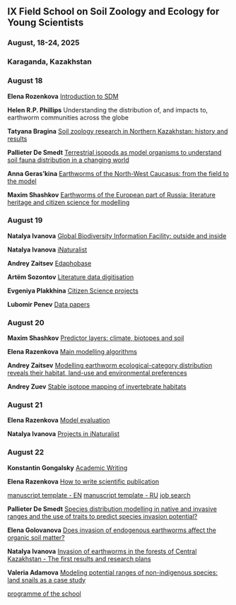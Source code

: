 ## IX Field School on Soil Zoology and Ecology for Young Scientists
### August, 18-24, 2025
### Karaganda, Kazakhstan

### August 18
**Elena Rozenkova** [Introduction to SDM](https://github.com/MaxCarabus/Karaganda_SDM_2025/blob/main/01_Razenkova_Intro_to_SDM_2025-08-18.pdf)

**Helen R.P. Phillips** Understanding the distribution of, and impacts to, earthworm communities across the globe

**Tatyana Bragina** [Soil zoology research in Northern Kazakhstan: history and results](https://github.com/MaxCarabus/Karaganda_SDM_2025/blob/main/03_Bragina_Northern_Kazakhstan_2025-08-18.pdf)

**Pallieter De Smedt** [Terrestrial isopods as model organisms to understand soil fauna
distribution in a changing world](https://github.com/MaxCarabus/Karaganda_SDM_2025/blob/main/04_De_Smedt_Terestrial_Isopods.pdf)

**Anna Geras’kina** [Earthworms of the North-West Caucasus: from the field to the model](https://github.com/MaxCarabus/Karaganda_SDM_2025/blob/main/05_Geraskina_Earthworms_Caucasus_2025-08-18.pdf)

**Maxim Shashkov** [Earthworms of the European part of Russia: literature heritage and citizen science for modelling](https://github.com/MaxCarabus/Karaganda_SDM_2025/blob/main/06_Shashkov_Earthworms_European_Russia_2025-08-18.pdf)

### August 19
**Natalya Ivanova** [Global Biodiversity Information Facility: outside and inside](https://github.com/MaxCarabus/Karaganda_SDM_2025/blob/main/07_Ivanova_GBIF_2025-08-19.pdf)

**Natalya Ivanova** [iNaturalist](https://github.com/MaxCarabus/Karaganda_SDM_2025/blob/main/08_Ivanova_iNaturalist_2025-08-19.pdf)

**Andrey Zaitsev** [Edaphobase](https://github.com/MaxCarabus/Karaganda_SDM_2025/blob/main/09_Zaytsev_Edaphobase_2025-08-19.pdf)

**Artëm Sozontov** [Literature data digitisation](https://github.com/MaxCarabus/Karaganda_SDM_2025/blob/main/10_Sozontov_Lit_data_2025-08-19.pdf)

**Evgeniya Plakkhina** [Citizen Science projects](https://github.com/MaxCarabus/Karaganda_SDM_2025/blob/main/11_Plakkhina_webOfData_2025-08-19.pdfC)

**Lubomir Penev** [Data papers](https://github.com/MaxCarabus/Karaganda_SDM_2025/blob/main/12_Penev_Data_papers_2025-08-19.pdf)

### August 20
**Maxim Shashkov** [Predictor layers: climate, biotopes and soil](https://github.com/MaxCarabus/Karaganda_SDM_2025/blob/main/13_Shashkov_Predictor_layers_2025-08-20.pdf)

**Elena Razenkova** [Main modelling algorithms](https://github.com/MaxCarabus/Karaganda_SDM_2025/blob/main/14_Razenkova_MainAlgorithms_2025-08-20.pdf)

**Andrey Zaitsev** [Modelling earthworm ecological-category distribution reveals their habitat, land-use and environmental preferences](https://github.com/MaxCarabus/Karaganda_SDM_2025/blob/main/15_Zaitsev_Earthworm_modelling_2025-08-20.pdf)

**Andrey Zuev** [Stable isotope mapping of invertebrate habitats](https://github.com/MaxCarabus/Karaganda_SDM_2025/blob/main/16_Zuev_Isotopic_landscapes_2025-08-20.pdf)

### August 21
**Elena Razenkova** [Model evaluation](https://github.com/MaxCarabus/Karaganda_SDM_2025/blob/main/17_Razenkova_ModelEvaluation_2025-08-21.pdf)

**Natalya Ivanova** [Projects in iNaturalist](https://github.com/MaxCarabus/Karaganda_SDM_2025/blob/main/18_Ivanova_iNat_project_2025-08-21.pdf)

### August 22
**Konstantin Gongalsky** [Academic Writing](https://github.com/MaxCarabus/Karaganda_SDM_2025/blob/main/19_Gongalsky_Acadwriting_2025-08-22.pdf)

**Elena Razenkova** [How to write scientific publication](https://github.com/MaxCarabus/Karaganda_SDM_2025/blob/main/20_1_Razenkova_WritingManuscript_2025-08-22.pdf)

[manuscript template - EN](https://github.com/MaxCarabus/Karaganda_SDM_2025/blob/main/20_2_Razenkova_SIVLIS-manuscript-template-2020.docx) 
[manuscript template - RU](https://github.com/MaxCarabus/Karaganda_SDM_2025/blob/main/20_3_Razenkova_paper_template.docx)
[job search](https://github.com/MaxCarabus/Karaganda_SDM_2025/blob/main/20_4_Razenkova_JobSearch.docx)

**Pallieter De Smedt** [Species distribution modelling in native and invasive ranges and the use of traits to predict species invasion potential?](https://github.com/MaxCarabus/Karaganda_SDM_2025/blob/main/21_De_Smedt_Isopoda_Invasive_Species_2025-08-22.pdf)

**Elena Golovanova** [Does invasion of endogenous earthworms affect the organic soil matter?](https://github.com/MaxCarabus/Karaganda_SDM_2025/blob/main/22_Golovanova_Earthworms_Invasions_2025-08-22.pdf)

**Natalya Ivanova** [Invasion of earthworms in the forests of Central Kazakhstan - The first results and research plans](https://github.com/MaxCarabus/Karaganda_SDM_2025/blob/main/23_Ivanova_invasive_Worms_2025-08-22.pdf)

**Valeria Adamova** [Modeling potential ranges of non-indigenous species: land snails as a case study](https://github.com/MaxCarabus/Karaganda_SDM_2025/blob/main/24_Adamova_snails_modelling.pdf)




[programme of the school](https://github.com/MaxCarabus/Karaganda_SDM_2025/blob/main/Programme_soilSchool2025-08-18_24.pdf)
